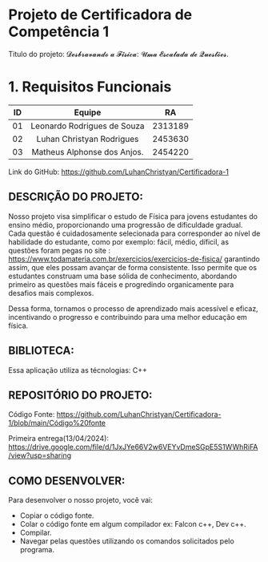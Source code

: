 # Projeto de Certificadora de  Competência 1

Titulo do projeto: 𝓓𝓮𝓼𝓫𝓻𝓪𝓿𝓪𝓷𝓭𝓸 𝓪 𝓕𝓲́𝓼𝓲𝓬𝓪: 𝓤𝓶𝓪 𝓔𝓼𝓬𝓪𝓵𝓪𝓭𝓪 𝓭𝓮 𝓠𝓾𝓮𝓼𝓽𝓸̃𝓮𝓼.

# 1. Requisitos Funcionais


| ID   |                                 Equipe                                    |   RA       | 
| :--: | :-----------------------------------------------------------------------: | :--------: |
|   01 |              Leonardo Rodrigues de Souza                                  |  2313189   |    
|   02 |           Luhan Christyan Rodrigues                                    |  2453630   |   
|   03 |              Matheus Alphonse dos Anjos.                                 |  2454220   |   



Link do GitHub: https://github.com/LuhanChristyan/Certificadora-1

DESCRIÇÃO DO PROJETO: 
-
Nosso projeto visa simplificar o estudo de Física para jovens estudantes do ensino médio, proporcionando uma progressão de dificuldade gradual. Cada questão é cuidadosamente selecionada para corresponder ao nível de habilidade do estudante, como por exemplo: fácil, médio, díficil, as questões foram pegas no site :  https://www.todamateria.com.br/exercicios/exercicios-de-fisica/ garantindo assim, que eles possam avançar de forma consistente. Isso permite que os estudantes construam uma base sólida de conhecimento, abordando primeiro as questões mais fáceis e progredindo organicamente para desafios mais complexos.

Dessa forma, tornamos o processo de aprendizado mais acessível e eficaz, incentivando o progresso e contribuindo para uma melhor educação em física.

BIBLIOTECA:
-
Essa aplicação utiliza as técnologias: 
C++

REPOSITÓRIO DO PROJETO: 
- 
Código Fonte: https://github.com/LuhanChristyan/Certificadora-1/blob/main/Código%20fonte

Primeira entrega(13/04/2024): https://drive.google.com/file/d/1JxJYe66V2w6VEYvDmeSGpE5S1WWhRiFA/view?usp=sharing

COMO DESENVOLVER: 
-
Para desenvolver o nosso projeto, você vai: 

- Copiar o código fonte.
- Colar o código fonte em algum compilador ex: Falcon c++, Dev c++.
- Compilar.
- Navegar pelas questões utilizando os comandos solicitados pelo programa. 

